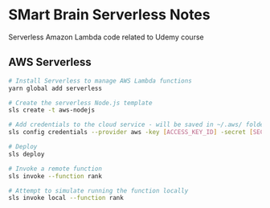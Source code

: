 # SMart Brain Serverless Notes
Serverless Amazon Lambda code related to Udemy course

## AWS Serverless
```bash
# Install Serverless to manage AWS Lambda functions
yarn global add serverless

# Create the serverless Node.js template
sls create -t aws-nodejs

# Add credentials to the cloud service - will be saved in ~/.aws/ folder
sls config credentials --provider aws -key [ACCESS_KEY_ID] -secret [SECRET_ACCESS_KEY]

# Deploy
sls deploy

# Invoke a remote function
sls invoke --function rank

# Attempt to simulate running the function locally
sls invoke local --function rank
```

